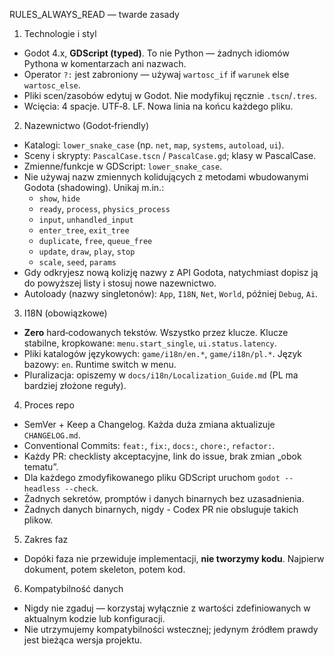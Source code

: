 RULES_ALWAYS_READ — twarde zasady

1) Technologie i styl
- Godot 4.x, **GDScript (typed)**. To nie Python — żadnych idiomów Pythona w komentarzach ani nazwach.
- Operator `?:` jest zabroniony — używaj `wartosc_if` if `warunek` else `wartosc_else`.
- Pliki scen/zasobów edytuj w Godot. Nie modyfikuj ręcznie `.tscn`/`.tres`.
- Wcięcia: 4 spacje. UTF‑8. LF. Nowa linia na końcu każdego pliku.

2) Nazewnictwo (Godot‑friendly)
- Katalogi: `lower_snake_case` (np. `net`, `map`, `systems`, `autoload`, `ui`).
- Sceny i skrypty: `PascalCase.tscn` / `PascalCase.gd`; klasy w PascalCase.
- Zmienne/funkcje w GDScript: `lower_snake_case`.
- Nie używaj nazw zmiennych kolidujących z metodami wbudowanymi Godota (shadowing). Unikaj m.in.:
  - `show`, `hide`
  - `ready`, `process`, `physics_process`
  - `input`, `unhandled_input`
  - `enter_tree`, `exit_tree`
  - `duplicate`, `free`, `queue_free`
  - `update`, `draw`, `play`, `stop`
  - `scale`, `seed`, `params`
- Gdy odkryjesz nową kolizję nazwy z API Godota, natychmiast dopisz ją do powyższej listy i stosuj nowe nazewnictwo.
- Autoloady (nazwy singletonów): `App`, `I18N`, `Net`, `World`, później `Debug`, `Ai`.

3) I18N (obowiązkowe)
- **Zero** hard‑codowanych tekstów. Wszystko przez klucze. Klucze stabilne, kropkowane: `menu.start_single`, `ui.status.latency`.
- Pliki katalogów językowych: `game/i18n/en.*`, `game/i18n/pl.*`. Język bazowy: `en`. Runtime switch w menu.
- Pluralizacja: opiszemy w `docs/i18n/Localization_Guide.md` (PL ma bardziej złożone reguły).

4) Proces repo
- SemVer + Keep a Changelog. Każda duża zmiana aktualizuje `CHANGELOG.md`.
- Conventional Commits: `feat:`, `fix:`, `docs:`, `chore:`, `refactor:`.
- Każdy PR: checklisty akceptacyjne, link do issue, brak zmian „obok tematu”.
- Dla każdego zmodyfikowanego pliku GDScript uruchom `godot --headless --check`.
- Żadnych sekretów, promptów i danych binarnych bez uzasadnienia.
- Żadnych danych binarnych, nigdy - Codex PR nie obsluguje takich plikow.

5) Zakres faz
- Dopóki faza nie przewiduje implementacji, **nie tworzymy kodu**. Najpierw dokument, potem skeleton, potem kod.

6) Kompatybilność danych
- Nigdy nie zgaduj — korzystaj wyłącznie z wartości zdefiniowanych w aktualnym kodzie lub konfiguracji.
- Nie utrzymujemy kompatybilności wstecznej; jedynym źródłem prawdy jest bieżąca wersja projektu.
